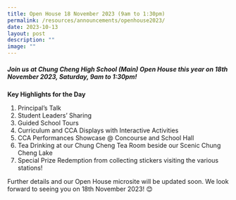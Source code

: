 ```yaml
---
title: Open House 18 November 2023 (9am to 1:30pm)
permalink: /resources/announcements/openhouse2023/
date: 2023-10-13
layout: post
description: ""
image: ""
---
```

##### Join us at Chung Cheng High School (Main) Open House this year on 18th November 2023, Saturday, 9am to 1:30pm!

**Key Highlights for the Day**

1. Principal’s Talk
2. Student Leaders’ Sharing
3. Guided School Tours
4. Curriculum and CCA Displays with Interactive Activities
5. CCA Performances Showcase @ Concourse and School Hall
6. Tea Drinking at our Chung Cheng Tea Room beside our Scenic Chung Cheng Lake
7. Special Prize Redemption from collecting stickers visiting the various stations!

Further details and our Open House microsite will be updated soon.
We look forward to seeing you on 18th November 2023! 😊